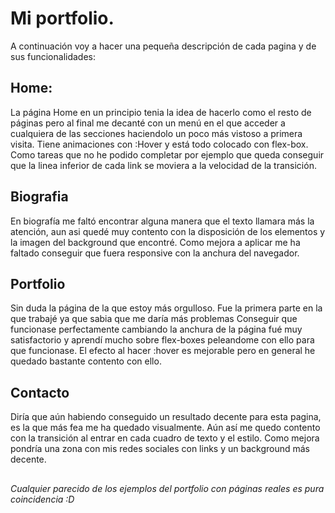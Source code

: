# Mi portfolio.

A continuación voy a hacer una pequeña descripción de cada pagina y de sus funcionalidades:

## Home:

La página Home en un principio tenia la idea de hacerlo como el resto de páginas pero al final me decanté con un menú en el que acceder a cualquiera de las secciones haciendolo un poco más vistoso a primera visita.
Tiene animaciones con :Hover y está todo colocado con flex-box.
Como tareas que no he podido completar por ejemplo que queda conseguir que la linea inferior de cada link se moviera a la velocidad de la transición.

## Biografia

En biografía me faltó encontrar alguna manera que el texto llamara más la atención, aun asi quedé muy contento con la disposición de los elementos y la imagen del background que encontré.
Como mejora a aplicar me ha faltado conseguir que fuera responsive con la anchura del navegador.

## Portfolio

Sin duda la página de la que estoy más orgulloso. Fue la primera parte en la que trabajé ya que sabia que me daría más problemas
Conseguir que funcionase perfectamente cambiando la anchura de la página fué muy satisfactorio y aprendí mucho sobre flex-boxes peleandome con ello para que funcionase.
El efecto al hacer :hover es mejorable pero en general he quedado bastante contento con ello.

## Contacto

Diría que aún habiendo conseguido un resultado decente para esta pagina, es la que más fea me ha quedado visualmente. Aún así me quedo contento con la transición al entrar en cada cuadro de texto y el estilo.
Como mejora pondría una zona con mis redes sociales con links y un background más decente.

##

*Cualquier parecido de los ejemplos del portfolio con páginas reales es pura coincidencia :D*
